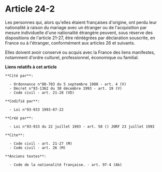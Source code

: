 # Article 24-2

Les personnes qui, alors qu'elles étaient françaises d'origine, ont perdu leur nationalité à raison du mariage avec un
étranger ou de l'acquisition par mesure individuelle d'une nationalité étrangère peuvent, sous réserve des dispositions de
l'article 21-27, être réintégrées par déclaration souscrite, en France ou à l'étranger, conformément aux articles 26 et
suivants.

Elles doivent avoir conservé ou acquis avec la France des liens manifestes, notamment d'ordre culturel, professionnel,
économique ou familial.

**Liens relatifs à cet article**

	**Cité par**:

	  - Ordonnance n°80-703 du 5 septembre 1980 - art. 4 (V)
	  - Décret n°93-1362 du 30 décembre 1993 - art. 19 (V)
	  - Code civil - art. 21-28 (VD)

	**Codifié par**:

	  - Loi n°93-933 1993-07-22

	**Créé par**:

	  - Loi n°93-933 du 22 juillet 1993 - art. 50 () JORF 23 juillet 1993

	**Cite**:

	  - Code civil - art. 21-27 (M)
	  - Code civil - art. 26 (M)

	**Anciens textes**:

	  - Code de la nationalité française. - art. 97-4 (Ab)
